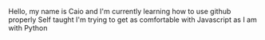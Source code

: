 Hello, my name is Caio and I'm currently learning how to use github properly
Self taught
I'm trying to get as comfortable with Javascript as I am with Python
